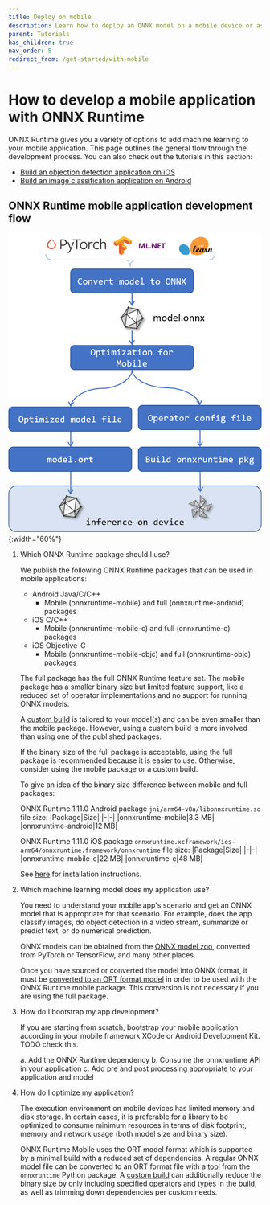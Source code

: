 ```yaml
---
title: Deploy on mobile
description: Learn how to deploy an ONNX model on a mobile device or as a web application with ONNX Runtime
parent: Tutorials
has_children: true
nav_order: 5
redirect_from: /get-started/with-mobile
---
```


# How to develop a mobile application with ONNX Runtime

ONNX Runtime gives you a variety of options to add machine learning to your mobile application. This page outlines the general flow through the development process. You can also check out the tutorials in this section:

* [Build an objection detection application on iOS](./deploy-ios.md)
* [Build an image classification application on Android](./deploy-android.md)

## ONNX Runtime mobile application development flow

![Steps to build for mobile platforms](../../../images/mobile.png){:width="60%"}

1. Which ONNX Runtime package should I use?

   We publish the following ONNX Runtime packages that can be used in mobile applications:
   * Android Java/C/C++
     * Mobile (onnxruntime-mobile) and full (onnxruntime-android) packages
   * iOS C/C++
     * Mobile (onnxruntime-mobile-c) and full (onnxruntime-c) packages
   * iOS Objective-C
     * Mobile (onnxruntime-mobile-objc) and full (onnxruntime-objc) packages

   The full package has the full ONNX Runtime feature set.
   The mobile package has a smaller binary size but limited feature support, like a reduced set of operator implementations and no support for running ONNX models.

   A [custom build](../../build/custom.md) is tailored to your model(s) and can be even smaller than the mobile package. However, using a custom build is more involved than using one of the published packages.

   If the binary size of the full package is acceptable, using the full package is recommended because it is easier to use.
   Otherwise, consider using the mobile package or a custom build.

   To give an idea of the binary size difference between mobile and full packages:

   ONNX Runtime 1.11.0 Android package `jni/arm64-v8a/libonnxruntime.so` file size:
   |Package|Size|
   |-|-|
   |onnxruntime-mobile|3.3 MB|
   |onnxruntime-android|12 MB|

   ONNX Runtime 1.11.0 iOS package `onnxruntime.xcframework/ios-arm64/onnxruntime.framework/onnxruntime` file size:
   |Package|Size|
   |-|-|
   |onnxruntime-mobile-c|22 MB|
   |onnxruntime-c|48 MB|

   See [here](../../install/index.md#install-on-web-and-mobile) for installation instructions.

2. Which machine learning model does my application use?

   You need to understand your mobile app's scenario and get an ONNX model that is appropriate for that scenario. For example, does the app classify images, do object detection in a video stream, summarize or predict text, or do numerical prediction.

   ONNX models can be obtained from the [ONNX model zoo](https://github.com/onnx/models), converted from PyTorch or TensorFlow, and many other places.

   Once you have sourced or converted the model into ONNX format, it must be [converted to an ORT format model](../../reference/ort-model-format.md) in order to be used with the ONNX Runtime mobile package. This conversion is not necessary if you are using the full package.

3. How do I bootstrap my app development?

   If you are starting from scratch, bootstrap your mobile application according in your mobile framework XCode or Android Development Kit. TODO check this.

   a. Add the ONNX Runtime dependency
   b. Consume the onnxruntime API in your application
   c. Add pre and post processing appropriate to your application and model

4. How do I optimize my application?

   The execution environment on mobile devices has limited memory and disk storage. In certain cases, it is preferable for a library to be optimized to consume minimum resources in terms of disk footprint, memory and network usage (both model size and binary size).

   ONNX Runtime Mobile uses the ORT model format which is supported by a minimal build with a reduced set of dependencies. A regular ONNX model file can be converted to an ORT format file with a [tool](../../reference/ort-model-format.md#convert-onnx-models-to-ort-format) from the `onnxruntime` Python package. A [custom build](../../build/custom.md) can additionally reduce the binary size by only including specified operators and types in the build, as well as trimming down dependencies per custom needs.
